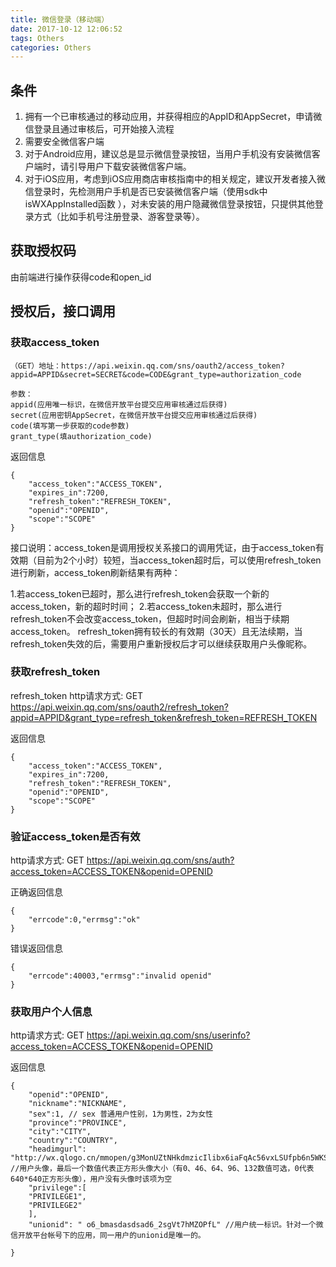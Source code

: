 ```yaml
---
title: 微信登录（移动端）
date: 2017-10-12 12:06:52
tags: Others
categories: Others
---
```


## 条件
    
1. 拥有一个已审核通过的移动应用，并获得相应的AppID和AppSecret，申请微信登录且通过审核后，可开始接入流程
2. 需要安全微信客户端
3. 对于Android应用，建议总是显示微信登录按钮，当用户手机没有安装微信客户端时，请引导用户下载安装微信客户端。
4. 对于iOS应用，考虑到iOS应用商店审核指南中的相关规定，建议开发者接入微信登录时，先检测用户手机是否已安装微信客户端（使用sdk中isWXAppInstalled函数 ），对未安装的用户隐藏微信登录按钮，只提供其他登录方式（比如手机号注册登录、游客登录等）。

## 获取授权码

由前端进行操作获得code和open_id

## 授权后，接口调用

### 获取access_token

    （GET）地址：https://api.weixin.qq.com/sns/oauth2/access_token?appid=APPID&secret=SECRET&code=CODE&grant_type=authorization_code
    
    参数：
    appid(应用唯一标识，在微信开放平台提交应用审核通过后获得)
    secret(应用密钥AppSecret，在微信开放平台提交应用审核通过后获得)
    code(填写第一步获取的code参数)
    grant_type(填authorization_code)
    
返回信息
```
{ 
    "access_token":"ACCESS_TOKEN", 
    "expires_in":7200, 
    "refresh_token":"REFRESH_TOKEN",
    "openid":"OPENID", 
    "scope":"SCOPE" 
}
```

接口说明：access_token是调用授权关系接口的调用凭证，由于access_token有效期（目前为2个小时）较短，当access_token超时后，可以使用refresh_token进行刷新，access_token刷新结果有两种：
    
1.若access_token已超时，那么进行refresh_token会获取一个新的access_token，新的超时时间；
2.若access_token未超时，那么进行refresh_token不会改变access_token，但超时时间会刷新，相当于续期access_token。
refresh_token拥有较长的有效期（30天）且无法续期，当refresh_token失效的后，需要用户重新授权后才可以继续获取用户头像昵称。

### 获取refresh_token

refresh_token http请求方式: GET
https://api.weixin.qq.com/sns/oauth2/refresh_token?appid=APPID&grant_type=refresh_token&refresh_token=REFRESH_TOKEN

返回信息
```
{ 
    "access_token":"ACCESS_TOKEN", 
    "expires_in":7200, 
    "refresh_token":"REFRESH_TOKEN", 
    "openid":"OPENID", 
    "scope":"SCOPE" 
}
```

### 验证access_token是否有效

http请求方式: GET
https://api.weixin.qq.com/sns/auth?access_token=ACCESS_TOKEN&openid=OPENID

正确返回信息

```
{ 
    "errcode":0,"errmsg":"ok"
}
```

错误返回信息

```
{ 
    "errcode":40003,"errmsg":"invalid openid"
}
```

### 获取用户个人信息

http请求方式: GET
https://api.weixin.qq.com/sns/userinfo?access_token=ACCESS_TOKEN&openid=OPENID

返回信息
```
{ 
    "openid":"OPENID",
    "nickname":"NICKNAME",
    "sex":1, // sex	普通用户性别，1为男性，2为女性
    "province":"PROVINCE",
    "city":"CITY",
    "country":"COUNTRY",
    "headimgurl": "http://wx.qlogo.cn/mmopen/g3MonUZtNHkdmzicIlibx6iaFqAc56vxLSUfpb6n5WKSYVY0ChQKkiaJSgQ1dZuTOgvLLrhJbERQQ4eMsv84eavHiaiceqxibJxCfHe/0", //用户头像，最后一个数值代表正方形头像大小（有0、46、64、96、132数值可选，0代表640*640正方形头像），用户没有头像时该项为空
    "privilege":[
    "PRIVILEGE1", 
    "PRIVILEGE2"
    ],
    "unionid": " o6_bmasdasdsad6_2sgVt7hMZOPfL" //用户统一标识。针对一个微信开放平台帐号下的应用，同一用户的unionid是唯一的。

}
```